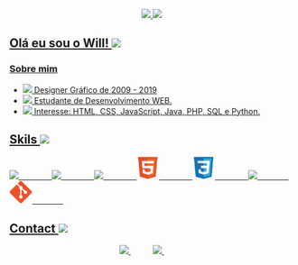 <p align="center">
  <a href="https://github.com/Wilberson-Roberto">
  <img height="150em" src="https://github-readme-stats.vercel.app/api?username=Wilberson-Roberto&show_icons=true&theme=chartreuse-dark&include_all_commits=true&count_private=true"/>
  <img height="150em" src="https://github-readme-stats.vercel.app/api/top-langs/?username=Wilberson-Roberto&layout=compact&langs_count=7&theme=chartreuse-dark"/>
</p>
  
  ##  Olá eu sou o Will! <img src="https://raw.githubusercontent.com/iampavangandhi/iampavangandhi/master/gifs/Hi.gif" width="30px">
  
  ### Sobre mim
  
  <ul>
    <li>
      <img src="https://emojipedia-us.s3.dualstack.us-west-1.amazonaws.com/thumbs/160/google/298/desktop-computer_1f5a5-fe0f.png" width="20px">
      Designer Gráfico de 2009 - 2019
    </li>
    <li>
      <img src="https://emojipedia-us.s3.dualstack.us-west-1.amazonaws.com/thumbs/160/google/298/books_1f4da.png" width="20px">
      Estudante de Desenvolvimento WEB.
    </li>
    <li>
      <img src="https://emojipedia-us.s3.dualstack.us-west-1.amazonaws.com/thumbs/160/google/298/direct-hit_1f3af.png" width="20px">
      Interesse: HTML, CSS, JavaScript, Java, PHP, SQL e Python.
    </li>
    
  </ul>
  
  ##  Skils <img src="https://emojipedia-us.s3.dualstack.us-west-1.amazonaws.com/thumbs/160/google/298/nerd-face_1f913.png" width="30px">
  
  <p algin="center">
    <img height="40" src="https://cdn.jsdelivr.net/gh/devicons/devicon/icons/illustrator/illustrator-line.svg">
    &nbsp;&nbsp;&nbsp;&nbsp;&nbsp;&nbsp;&nbsp;&nbsp;&nbsp;&nbsp;&nbsp;&nbsp;&nbsp;
    <img height="40" src="https://cdn.jsdelivr.net/gh/devicons/devicon/icons/photoshop/photoshop-line.svg">
    &nbsp;&nbsp;&nbsp;&nbsp;&nbsp;&nbsp;&nbsp;&nbsp;&nbsp;&nbsp;&nbsp;&nbsp;&nbsp;
    <img height="40" src="https://cdn.jsdelivr.net/gh/devicons/devicon/icons/premierepro/premierepro-original.svg">
    &nbsp;&nbsp;&nbsp;&nbsp;&nbsp;&nbsp;&nbsp;&nbsp;&nbsp;&nbsp;&nbsp;&nbsp;&nbsp;
    <img height="40" src="https://raw.githubusercontent.com/devicons/devicon/master/icons/html5/html5-original.svg">
    &nbsp;&nbsp;&nbsp;&nbsp;&nbsp;&nbsp;&nbsp;&nbsp;&nbsp;&nbsp;&nbsp;&nbsp;&nbsp;
    <img height="40" src="https://raw.githubusercontent.com/devicons/devicon/master/icons/css3/css3-original.svg">
    &nbsp;&nbsp;&nbsp;&nbsp;&nbsp;&nbsp;&nbsp;&nbsp;&nbsp;&nbsp;&nbsp;&nbsp;&nbsp;
    <img height="40" src="https://cdn.jsdelivr.net/gh/devicons/devicon/icons/bootstrap/bootstrap-original.svg">
    &nbsp;&nbsp;&nbsp;&nbsp;&nbsp;&nbsp;&nbsp;&nbsp;&nbsp;&nbsp;&nbsp;&nbsp;&nbsp;
    <img height="40" src="https://raw.githubusercontent.com/devicons/devicon/master/icons/git/git-original.svg">
    &nbsp;&nbsp;&nbsp;&nbsp;&nbsp;&nbsp;&nbsp;&nbsp;&nbsp;&nbsp;&nbsp;&nbsp;&nbsp;
   <!--
    &nbsp;&nbsp;&nbsp;&nbsp;&nbsp;&nbsp;&nbsp;&nbsp;&nbsp;&nbsp;&nbsp;&nbsp;&nbsp;
    <img height="40" src="https://raw.githubusercontent.com/devicons/devicon/master/icons/javascript/javascript-original.svg">
    -->
  </p>

  ## Contact <img src="https://emojipedia-us.s3.amazonaws.com/source/skype/289/mobile-phone_1f4f1.png" width="20px">

  <p align=center>
    <a href="mailto:wilberson.roberto.01@gmail.com">
      <img src="https://img.shields.io/badge/Gmail-D14836?style=for-the-badge&logo=gmail&logoColor=white">
    </a>
    &nbsp;&nbsp;&nbsp;&nbsp;&nbsp;&nbsp;&nbsp;&nbsp;&nbsp;
    <a href="https://www.linkedin.com/in/wilberson-roberto/">
      <img src="https://img.shields.io/badge/LinkedIn-0077B5?style=for-the-badge&logo=linkedin&logoColor=white">
    </a>
    &nbsp;&nbsp;&nbsp;&nbsp;&nbsp;&nbsp;&nbsp;&nbsp;&nbsp;
  </p>